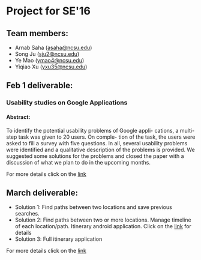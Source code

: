 # Project for SE'16


## Team members:

* Arnab Saha (asaha@ncsu.edu)
* Song Ju (sju2@ncsu.edu)
* Ye Mao (ymao4@ncsu.edu)
* Yiqiao Xu (yxu35@ncsu.edu)


## Feb 1 deliverable:


### Usability studies on Google Applications

#### Abstract:
To identify the potential usability problems of Google appli-
cations, a multi-step task was given to 20 users. On comple-
tion of the task, the users were asked to fill a survey with five
questions. In all, several usability problems were identified
and a qualitative description of the problems is provided.
We suggested some solutions for the problems and closed
the paper with a discussion of what we plan to do in the
upcoming months.

For more details click on the [link](https://github.com/arnabsaha1011/mypackse/blob/master/New%20Folder/Survey/Feb%201%20report.pdf)

## March deliverable:

* Solution 1: Find paths between two locations and save previous searches.
* Solution 2: Find paths between two or more locations. Manage timeline of each location/path. Itinerary android application. Click on the [link](https://github.com/asaha1/Itinerary) for details
* Solution 3: Full itinerary application


For more details click on the [link](https://docs.google.com/presentation/d/1iMTTqjkAjfIR9KV12kleRVFUgW58u_fqsxpd1sPCLtM/edit#slide=id.p3)
